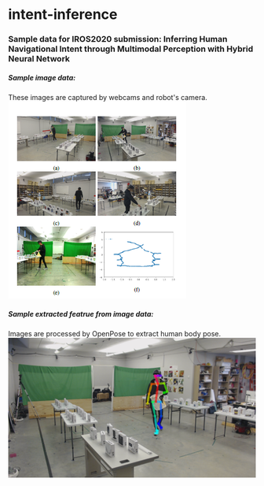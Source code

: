 # intent-inference
### Sample data for IROS2020 submission: Inferring Human Navigational Intent through Multimodal Perception with Hybrid Neural Network

##### Sample image data:
These images are captured by webcams and robot's camera.
![](Capture.PNG)

##### Sample extracted featrue from image data:
Images are processed by OpenPose to extract human body pose.
![](196_rendered.png)
